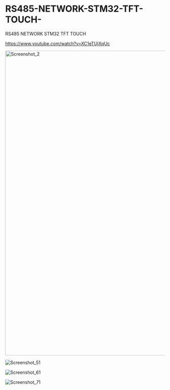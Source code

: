 # RS485-NETWORK-STM32-TFT-TOUCH-
RS485 NETWORK STM32 TFT TOUCH 

https://www.youtube.com/watch?v=XC1eTUjXqUc

<img width="960" alt="Screenshot_2" src="https://github.com/offpic/RS485-NETWORK-STM32-TFT-TOUCH-/assets/31142397/8ed36305-d0ca-4d93-aa83-6ad22c53d601">


![Screenshot_51](https://github.com/offpic/RS485-NETWORK-STM32-TFT-TOUCH-/assets/31142397/37f33d2c-8437-401f-9597-ad9d89730c8d)


![Screenshot_61](https://github.com/offpic/RS485-NETWORK-STM32-TFT-TOUCH-/assets/31142397/41551cb6-35c0-4946-92e6-d493551b00a0)

![Screenshot_71](https://github.com/offpic/RS485-NETWORK-STM32-TFT-TOUCH-/assets/31142397/696b15b5-6c2f-41fc-91bb-0b7cb1745e94)
